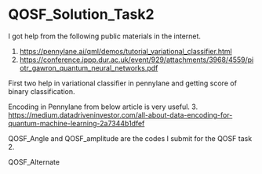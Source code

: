 # QOSF_Solution_Task2

I got help from the following public materials in the internet. 
1. https://pennylane.ai/qml/demos/tutorial_variational_classifier.html
2. https://conference.ippp.dur.ac.uk/event/929/attachments/3968/4559/piotr_gawron_quantum_neural_networks.pdf

First two help in variational classifier in pennylane and getting score of binary classification.

Encoding in Pennylane from below article is very useful. 
3. https://medium.datadriveninvestor.com/all-about-data-encoding-for-quantum-machine-learning-2a7344b1dfef

QOSF_Angle and QOSF_amplitude are the codes I submit for the QOSF task 2.

QOSF_Alternate 

